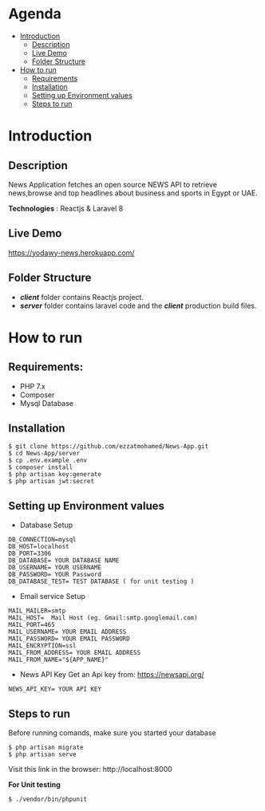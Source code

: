 # Agenda 
  
   * [Introduction](#introduction) <br>
        * [Description](#description) <br>
        * [Live Demo](#live-demo) <br>
        * [Folder Structure](#folder-structure) <br>
   * [How to run](#how-to-run)<br>
        * [Requirements](#requirements) <br>
        * [Installation](#installation) <br>
        * [Setting up Environment values](#setting-up-environment-values) <br>
        * [Steps to run](#steps-to-run) <br>

    
  

# Introduction

## Description
News Application fetches an open source NEWS API to retrieve news,browse and top headlines about business and sports in Egypt or UAE.

**Technologies** : Reactjs & Laravel 8


## Live Demo

https://yodawy-news.herokuapp.com/ 


## Folder Structure 
- ***client***   folder contains Reactjs project.
- ***server*** folder contains laravel code and the ***client*** production build files.
# How to run

## Requirements:
- PHP 7.x
- Composer
- Mysql Database 

## Installation
```
$ git clone https://github.com/ezzatmohamed/News-App.git
$ cd News-App/server
$ cp .env.example .env
$ composer install
$ php artisan key:generate
$ php artisan jwt:secret
``` 
## Setting up Environment values

- Database Setup
```
DB_CONNECTION=mysql
DB_HOST=localhost
DB_PORT=3306
DB_DATABASE= YOUR DATABASE NAME
DB_USERNAME= YOUR USERNAME
DB_PASSWORD= YOUR Password
DB_DATABASE_TEST= TEST DATABASE ( for unit testing )
```
- Email service Setup
```
MAIL_MAILER=smtp
MAIL_HOST=  Mail Host (eg. Gmail:smtp.googlemail.com)
MAIL_PORT=465
MAIL_USERNAME= YOUR EMAIL ADDRESS
MAIL_PASSWORD= YOUR EMAIL PASSWORD
MAIL_ENCRYPTION=ssl
MAIL_FROM_ADDRESS= YOUR EMAIL ADDRESS
MAIL_FROM_NAME="${APP_NAME}"
```
- News API Key
Get an Api key from: https://newsapi.org/
```
NEWS_API_KEY= YOUR API KEY
```

## Steps to run
Before running comands, make sure you started your database
```
$ php artisan migrate
$ php artisan serve
```


Visit this link in the browser: http://localhost:8000

**For Unit testing**
```
$ ./vendor/bin/phpunit
```


